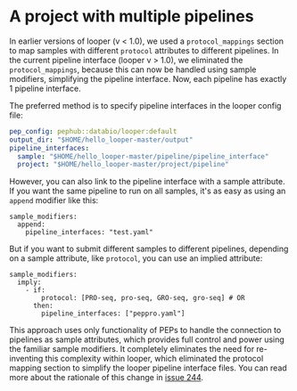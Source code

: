 # A project with multiple pipelines

In earlier versions of looper (v < 1.0), we used a `protocol_mappings` section to map samples with different `protocol` attributes to different pipelines. In the current pipeline interface (looper v > 1.0), we eliminated the `protocol_mappings`, because this can now be handled using sample modifiers, simplifying the pipeline interface. 
Now, each pipeline has exactly 1 pipeline interface.

The preferred method is to specify pipeline interfaces in the looper config file:

```yaml
pep_config: pephub::databio/looper:default
output_dir: "$HOME/hello_looper-master/output"
pipeline_interfaces:
  sample: "$HOME/hello_looper-master/pipeline/pipeline_interface"
  project: "$HOME/hello_looper-master/project/pipeline"
```

However, you can also link to the pipeline interface with a sample attribute. If you want the same pipeline to run on all samples, it's as easy as using an `append` modifier like this:

```
sample_modifiers:
  append:
    pipeline_interfaces: "test.yaml"
```

But if you want to submit different samples to different pipelines, depending on a sample attribute, like `protocol`, you can use an implied attribute:

```
sample_modifiers:
  imply:
    - if:
        protocol: [PRO-seq, pro-seq, GRO-seq, gro-seq] # OR
      then:
        pipeline_interfaces: ["peppro.yaml"]
```

This approach uses only functionality of PEPs to handle the connection to pipelines as sample attributes, which provides full control and power using the familiar sample modifiers. It completely eliminates the need for re-inventing this complexity within looper, which eliminated the protocol mapping section to simplify the looper pipeline interface files. You can read more about the rationale of this change in [issue 244](https://github.com/pepkit/looper/issues/244#issuecomment-611154594).
